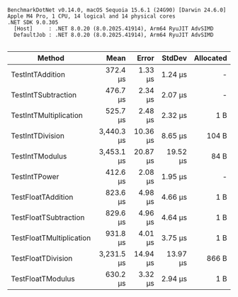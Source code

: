 ```

BenchmarkDotNet v0.14.0, macOS Sequoia 15.6.1 (24G90) [Darwin 24.6.0]
Apple M4 Pro, 1 CPU, 14 logical and 14 physical cores
.NET SDK 9.0.305
  [Host]     : .NET 8.0.20 (8.0.2025.41914), Arm64 RyuJIT AdvSIMD
  DefaultJob : .NET 8.0.20 (8.0.2025.41914), Arm64 RyuJIT AdvSIMD


```
| Method                   | Mean       | Error    | StdDev   | Allocated |
|------------------------- |-----------:|---------:|---------:|----------:|
| TestIntTAddition         |   372.4 μs |  1.33 μs |  1.24 μs |         - |
| TestIntTSubtraction      |   476.7 μs |  2.34 μs |  2.07 μs |         - |
| TestIntTMultiplication   |   525.7 μs |  2.48 μs |  2.32 μs |       1 B |
| TestIntTDivision         | 3,440.3 μs | 10.36 μs |  8.65 μs |     104 B |
| TestIntTModulus          | 3,453.1 μs | 20.87 μs | 19.52 μs |      84 B |
| TestIntTPower            |   412.6 μs |  2.08 μs |  1.95 μs |         - |
| TestFloatTAddition       |   823.6 μs |  4.98 μs |  4.66 μs |       1 B |
| TestFloatTSubtraction    |   829.6 μs |  4.96 μs |  4.64 μs |       1 B |
| TestFloatTMultiplication |   931.8 μs |  4.01 μs |  3.75 μs |       1 B |
| TestFloatTDivision       | 3,231.5 μs | 14.94 μs | 13.97 μs |     866 B |
| TestFloatTModulus        |   630.2 μs |  3.32 μs |  2.94 μs |       1 B |
